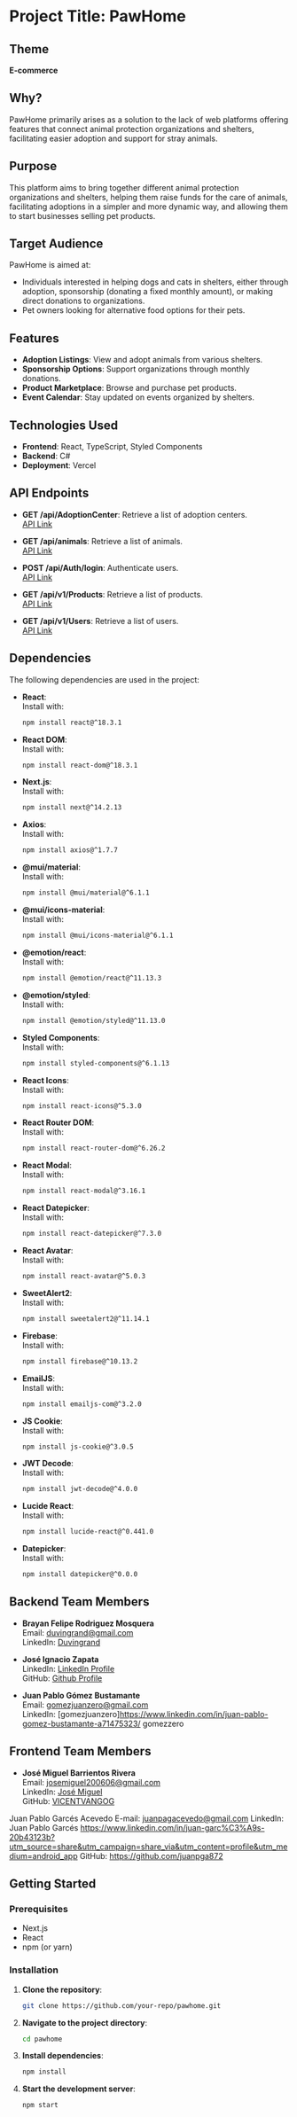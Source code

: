 
# Project Title: PawHome

## Theme
**E-commerce**

## Why?
PawHome primarily arises as a solution to the lack of web platforms offering features that connect animal protection organizations and shelters, facilitating easier adoption and support for stray animals.

## Purpose
This platform aims to bring together different animal protection organizations and shelters, helping them raise funds for the care of animals, facilitating adoptions in a simpler and more dynamic way, and allowing them to start businesses selling pet products.

## Target Audience
PawHome is aimed at:

- Individuals interested in helping dogs and cats in shelters, either through adoption, sponsorship (donating a fixed monthly amount), or making direct donations to organizations.
- Pet owners looking for alternative food options for their pets.

## Features
- **Adoption Listings**: View and adopt animals from various shelters.
- **Sponsorship Options**: Support organizations through monthly donations.
- **Product Marketplace**: Browse and purchase pet products.
- **Event Calendar**: Stay updated on events organized by shelters.

## Technologies Used
- **Frontend**: React, TypeScript, Styled Components
- **Backend**: C#
- **Deployment**: Vercel

## API Endpoints
- **GET /api/AdoptionCenter**: Retrieve a list of adoption centers.  
  [API Link](https://powhome.azurewebsites.net/api/v1/AdoptionCenter)
  
- **GET /api/animals**: Retrieve a list of animals.  
  [API Link](https://powhome.azurewebsites.net/api/Animals)
  
- **POST /api/Auth/login**: Authenticate users.  
  [API Link](https://powhome.azurewebsites.net/api/Auth/login)
  
- **GET /api/v1/Products**: Retrieve a list of products.  
  [API Link](https://powhome.azurewebsites.net/api/v1/Products)
  
- **GET /api/v1/Users**: Retrieve a list of users.  
  [API Link](https://powhome.azurewebsites.net/api/v1/Users)

## Dependencies
The following dependencies are used in the project:

- **React**:  
  Install with:  
  ```bash
  npm install react@^18.3.1
  ```

- **React DOM**:  
  Install with:  
  ```bash
  npm install react-dom@^18.3.1
  ```

- **Next.js**:  
  Install with:  
  ```bash
  npm install next@^14.2.13
  ```

- **Axios**:  
  Install with:  
  ```bash
  npm install axios@^1.7.7
  ```

- **@mui/material**:  
  Install with:  
  ```bash
  npm install @mui/material@^6.1.1
  ```

- **@mui/icons-material**:  
  Install with:  
  ```bash
  npm install @mui/icons-material@^6.1.1
  ```

- **@emotion/react**:  
  Install with:  
  ```bash
  npm install @emotion/react@^11.13.3
  ```

- **@emotion/styled**:  
  Install with:  
  ```bash
  npm install @emotion/styled@^11.13.0
  ```

- **Styled Components**:  
  Install with:  
  ```bash
  npm install styled-components@^6.1.13
  ```

- **React Icons**:  
  Install with:  
  ```bash
  npm install react-icons@^5.3.0
  ```

- **React Router DOM**:  
  Install with:  
  ```bash
  npm install react-router-dom@^6.26.2
  ```

- **React Modal**:  
  Install with:  
  ```bash
  npm install react-modal@^3.16.1
  ```

- **React Datepicker**:  
  Install with:  
  ```bash
  npm install react-datepicker@^7.3.0
  ```

- **React Avatar**:  
  Install with:  
  ```bash
  npm install react-avatar@^5.0.3
  ```

- **SweetAlert2**:  
  Install with:  
  ```bash
  npm install sweetalert2@^11.14.1
  ```

- **Firebase**:  
  Install with:  
  ```bash
  npm install firebase@^10.13.2
  ```

- **EmailJS**:  
  Install with:  
  ```bash
  npm install emailjs-com@^3.2.0
  ```

- **JS Cookie**:  
  Install with:  
  ```bash
  npm install js-cookie@^3.0.5
  ```

- **JWT Decode**:  
  Install with:  
  ```bash
  npm install jwt-decode@^4.0.0
  ```

- **Lucide React**:  
  Install with:  
  ```bash
  npm install lucide-react@^0.441.0
  ```

- **Datepicker**:  
  Install with:  
  ```bash
  npm install datepicker@^0.0.0
  ```

## Backend Team Members
- **Brayan Felipe Rodriguez Mosquera**  
  Email: duvingrand@gmail.com  
  LinkedIn: [Duvingrand](https://www.linkedin.com/in/duvingrand)

- **José Ignacio Zapata**  
  LinkedIn: [LinkedIn Profile](https://www.linkedin.com/in/yourprofile)  
  GitHub: [Github Profile](https://github.com/yourprofile)

- **Juan Pablo Gómez Bustamante**  
  Email: gomezjuanzero@gmail.com  
  LinkedIn: [gomezjuanzero]https://www.linkedin.com/in/juan-pablo-gomez-bustamante-a71475323/
gomezzero

## Frontend Team Members
- **José Miguel Barrientos Rivera**  
  Email: josemiguel200606@gmail.com  
  LinkedIn: [José Miguel](https://www.linkedin.com/in/jose-miguel-barrientos-rivera-245935213/)  
  GitHub: [VICENTVANGOG](https://github.com/VICENTVANGOG)

Juan Pablo Garcés Acevedo 
E-mail: juanpagacevedo@gmail.com
LinkedIn: Juan Pablo Garcés https://www.linkedin.com/in/juan-garc%C3%A9s-20b43123b?utm_source=share&utm_campaign=share_via&utm_content=profile&utm_medium=android_app
GitHub: https://github.com/juanpga872
## Getting Started

### Prerequisites
- Next.js
- React
- npm (or yarn)

### Installation
1. **Clone the repository**:
   ```bash
   git clone https://github.com/your-repo/pawhome.git
   ```

2. **Navigate to the project directory**:
   ```bash
   cd pawhome
   ```

3. **Install dependencies**:
   ```bash
   npm install
   ```

4. **Start the development server**:
   ```bash
   npm start
   ```

```
